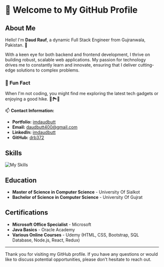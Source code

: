 # 👋 Welcome to My GitHub Profile

## About Me

Hello! I'm **Daud Rauf**, a dynamic Full Stack Engineer from Gujranwala, Pakistan. 🚀

With a keen eye for both backend and frontend development, I thrive on building robust, scalable web applications. My passion for technology drives me to constantly learn and innovate, ensuring that I deliver cutting-edge solutions to complex problems.

### 🎉 Fun Fact
When I'm not coding, you might find me exploring the latest tech gadgets or enjoying a good hike. 🌲🏞️🔧

📫 **Contact Information:**

- **Portfolio:** [imdaudbutt](https://imdaudbutt.com)
- **Email:** [daudbutt400@gmail.com](mailto:daudbutt400@gmail.com)
- **LinkedIn:** [imdaudbutt](https://linkedin.com/in/imdaudbutt)
- **GitHub:** [drb372](https://github.com/drb372)

## Skills

![My Skills](https://skillicons.dev/icons?i=nodejs,expressjs,nestjs,npm,yarn,javascript,typescript,jquery,php,laravel,react,redux,html,css,tailwind,bootstrap,mysql,postgres,mongodb,sequelize,prisma,firebase,redis,docker,kubernetes,kafka,aws,jest,figma,git,gitlab,github,bitbucket,postman,vscode&perline=15)


## Education

- **Master of Science in Computer Science** - University Of Sialkot
- **Bachelor of Science in Computer Science** - University Of Gujrat

## Certifications

- **Microsoft Office Specialist** - Microsoft
- **Java Basics** - Oracle Academy
- **Various Online Courses** - Udemy (HTML, CSS, Bootstrap, SQL Database, Node.js, React, Redux)

---

Thank you for visiting my GitHub profile. If you have any questions or would like to discuss potential opportunities, please don't hesitate to reach out.
